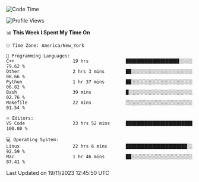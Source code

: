 <!--START_SECTION:waka-->
![Code Time](http://img.shields.io/badge/Code%20Time-610%20hrs%2021%20mins-blue)

![Profile Views](http://img.shields.io/badge/Profile%20Views-0-blue)

📊 **This Week I Spent My Time On** 

```text
🕑︎ Time Zone: America/New_York

💬 Programming Languages: 
C++                      19 hrs              ████████████████████░░░░░   79.62 % 
Other                    2 hrs 3 mins        ██░░░░░░░░░░░░░░░░░░░░░░░   08.66 % 
Python                   1 hr 37 mins        ██░░░░░░░░░░░░░░░░░░░░░░░   06.82 % 
Bash                     39 mins             █░░░░░░░░░░░░░░░░░░░░░░░░   02.76 % 
Makefile                 22 mins             ░░░░░░░░░░░░░░░░░░░░░░░░░   01.54 % 

🔥 Editors: 
VS Code                  23 hrs 52 mins      █████████████████████████   100.00 % 

💻 Operating System: 
Linux                    22 hrs 6 mins       ███████████████████████░░   92.59 % 
Mac                      1 hr 46 mins        ██░░░░░░░░░░░░░░░░░░░░░░░   07.41 % 
```


 Last Updated on 19/11/2023 12:45:50 UTC
<!--END_SECTION:waka-->
